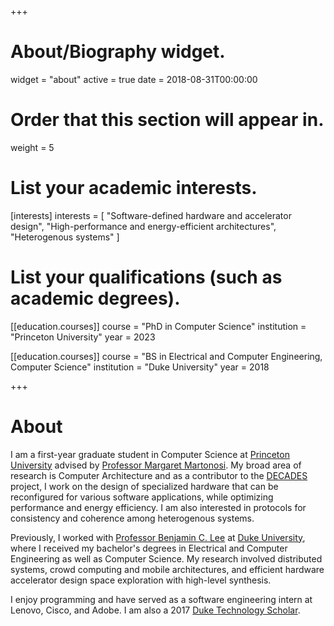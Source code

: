 +++
# About/Biography widget.
widget = "about"
active = true
date = 2018-08-31T00:00:00

# Order that this section will appear in.
weight = 5

# List your academic interests.
[interests]
  interests = [
    "Software-defined hardware and accelerator design",
    "High-performance and energy-efficient architectures",
    "Heterogenous systems"
  ]

# List your qualifications (such as academic degrees).
[[education.courses]]
  course = "PhD in Computer Science"
  institution = "Princeton University"
  year = 2023

[[education.courses]]
  course = "BS in Electrical and Computer Engineering, Computer Science"
  institution = "Duke University"
  year = 2018

+++

# About
I am a first-year graduate student in Computer Science at [Princeton University](https://www.cs.princeton.edu/) advised by [Professor Margaret Martonosi](http://www.princeton.edu/~mrm/). My broad area of research is Computer Architecture and as a contributor to the [DECADES](http://decades.cs.princeton.edu/) project, I work on the design of specialized hardware that can be reconfigured for various software applications, while optimizing performance and energy efficiency. I am also interested in protocols for consistency and coherence among heterogenous systems.   

Previously, I worked with [Professor Benjamin C. Lee](http://people.duke.edu/~bcl15/) at [Duke University](https://ece.duke.edu/), where I received my bachelor's degrees in Electrical and Computer Engineering as well as Computer Science. My research involved distributed systems, crowd computing and mobile architectures, and efficient hardware accelerator design space exploration with high-level synthesis.

I enjoy programming and have served as a software engineering intern at Lenovo, Cisco, and Adobe. I am also a 2017 [Duke Technology Scholar](https://dtech.duke.edu/).
